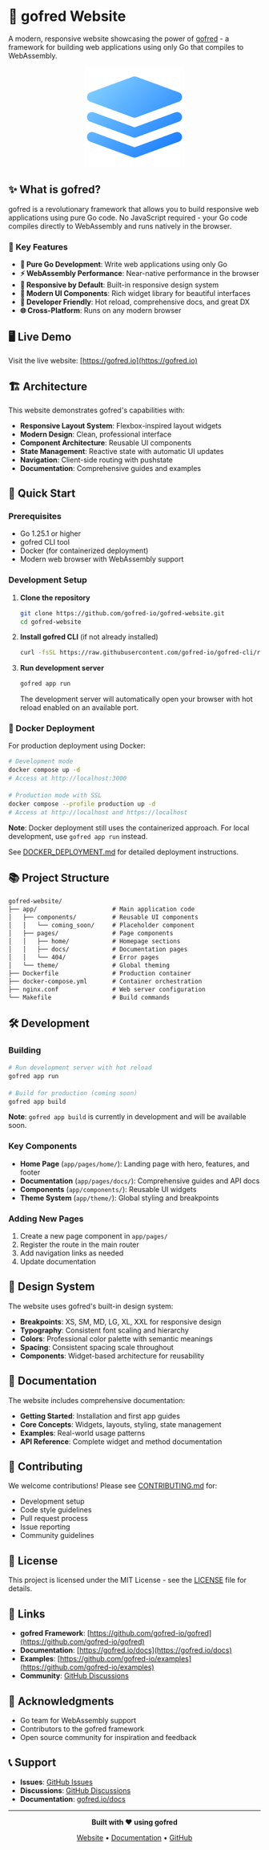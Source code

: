 # 🚀 gofred Website

A modern, responsive website showcasing the power of [gofred](https://github.com/gofred-io/gofred) - a framework for building web applications using only Go that compiles to WebAssembly.

<div align="center">
<img src="server/img/gofred.png" alt="gofred Logo" width="200" height="200">
</div>

## ✨ What is gofred?

gofred is a revolutionary framework that allows you to build responsive web applications using pure Go code. No JavaScript required - your Go code compiles directly to WebAssembly and runs natively in the browser.

### 🌟 Key Features

- **🎯 Pure Go Development**: Write web applications using only Go
- **⚡ WebAssembly Performance**: Near-native performance in the browser
- **📱 Responsive by Default**: Built-in responsive design system
- **🎨 Modern UI Components**: Rich widget library for beautiful interfaces
- **🔧 Developer Friendly**: Hot reload, comprehensive docs, and great DX
- **🌐 Cross-Platform**: Runs on any modern browser

## 🖥️ Live Demo

Visit the live website: [https://gofred.io](https://gofred.io)

## 🏗️ Architecture

This website demonstrates gofred's capabilities with:

- **Responsive Layout System**: Flexbox-inspired layout widgets
- **Modern Design**: Clean, professional interface
- **Component Architecture**: Reusable UI components
- **State Management**: Reactive state with automatic UI updates
- **Navigation**: Client-side routing with pushstate
- **Documentation**: Comprehensive guides and examples

## 🚀 Quick Start

### Prerequisites

- Go 1.25.1 or higher
- gofred CLI tool
- Docker (for containerized deployment)
- Modern web browser with WebAssembly support

### Development Setup

1. **Clone the repository**
   ```bash
   git clone https://github.com/gofred-io/gofred-website.git
   cd gofred-website
   ```

2. **Install gofred CLI** (if not already installed)
   ```bash
   curl -fsSL https://raw.githubusercontent.com/gofred-io/gofred-cli/refs/heads/master/install.sh | bash
   ```

3. **Run development server**
   ```bash
   gofred app run
   ```

   The development server will automatically open your browser with hot reload enabled on an available port.

### 🐳 Docker Deployment

For production deployment using Docker:

```bash
# Development mode
docker compose up -d
# Access at http://localhost:3000

# Production mode with SSL
docker compose --profile production up -d
# Access at http://localhost and https://localhost
```

**Note**: Docker deployment still uses the containerized approach. For local development, use `gofred app run` instead.

See [DOCKER_DEPLOYMENT.md](DOCKER_DEPLOYMENT.md) for detailed deployment instructions.

## 📚 Project Structure

```
gofred-website/
├── app/                     # Main application code
│   ├── components/          # Reusable UI components
│   │   └── coming_soon/     # Placeholder component
│   ├── pages/               # Page components
│   │   ├── home/            # Homepage sections
│   │   ├── docs/            # Documentation pages
│   │   └── 404/             # Error pages
│   └── theme/               # Global theming
├── Dockerfile               # Production container
├── docker-compose.yml       # Container orchestration
├── nginx.conf               # Web server configuration
└── Makefile                 # Build commands
```

## 🛠️ Development

### Building

```bash
# Run development server with hot reload
gofred app run

# Build for production (coming soon)
gofred app build
```

**Note**: `gofred app build` is currently in development and will be available soon.

### Key Components

- **Home Page** (`app/pages/home/`): Landing page with hero, features, and footer
- **Documentation** (`app/pages/docs/`): Comprehensive guides and API docs
- **Components** (`app/components/`): Reusable UI widgets
- **Theme System** (`app/theme/`): Global styling and breakpoints

### Adding New Pages

1. Create a new page component in `app/pages/`
2. Register the route in the main router
3. Add navigation links as needed
4. Update documentation

## 🎨 Design System

The website uses gofred's built-in design system:

- **Breakpoints**: XS, SM, MD, LG, XL, XXL for responsive design
- **Typography**: Consistent font scaling and hierarchy
- **Colors**: Professional color palette with semantic meanings
- **Spacing**: Consistent spacing scale throughout
- **Components**: Widget-based architecture for reusability

## 📖 Documentation

The website includes comprehensive documentation:

- **Getting Started**: Installation and first app guides
- **Core Concepts**: Widgets, layouts, styling, state management
- **Examples**: Real-world usage patterns
- **API Reference**: Complete widget and method documentation

## 🤝 Contributing

We welcome contributions! Please see [CONTRIBUTING.md](CONTRIBUTING.md) for:

- Development setup
- Code style guidelines
- Pull request process
- Issue reporting
- Community guidelines

## 📄 License

This project is licensed under the MIT License - see the [LICENSE](LICENSE) file for details.

## 🔗 Links

- **gofred Framework**: [https://github.com/gofred-io/gofred](https://github.com/gofred-io/gofred)
- **Documentation**: [https://gofred.io/docs](https://gofred.io/docs)
- **Examples**: [https://github.com/gofred-io/examples](https://github.com/gofred-io/examples)
- **Community**: [GitHub Discussions](https://github.com/orgs/gofred-io/discussions)

## 🙏 Acknowledgments

- Go team for WebAssembly support
- Contributors to the gofred framework
- Open source community for inspiration and feedback

## 📞 Support

- **Issues**: [GitHub Issues](https://github.com/gofred-io/gofred-website/issues)
- **Discussions**: [GitHub Discussions](https://github.com/orgs/gofred-io/discussions)
- **Documentation**: [gofred.io/docs](https://gofred.io/docs)

---

<div align="center">

**Built with ❤️ using gofred**

[Website](https://gofred.io) • [Documentation](https://gofred.io/docs) • [GitHub](https://github.com/gofred-io/gofred)

</div>
